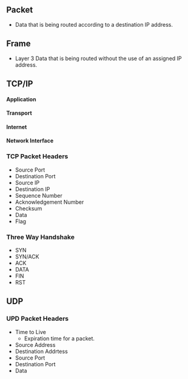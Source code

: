## Packet
* Data that is being routed according to a destination IP address.

## Frame
* Layer 3 Data that is being routed without the use of an assigned IP address.

## TCP/IP
#### Application
#### Transport
#### Internet
#### Network Interface

### TCP Packet Headers
* Source Port
* Destination Port
* Source IP
* Destination IP
* Sequence Number
* Acknowledgement Number
* Checksum
* Data
* Flag

### Three Way Handshake
* SYN
* SYN/ACK
* ACK
* DATA
* FIN
* RST

## UDP
### UPD Packet Headers
* Time to Live
    - Expiration time for a packet.
* Source Address
* Destination Addrtess
* Source Port
* Destination Port
* Data

